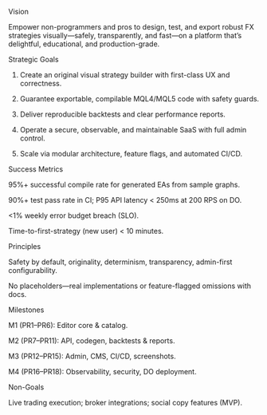 

Vision

Empower non-programmers and pros to design, test, and export robust FX strategies visually—safely, transparently, and fast—on a platform that’s delightful, educational, and production-grade.

Strategic Goals

1. Create an original visual strategy builder with first-class UX and correctness.


2. Guarantee exportable, compilable MQL4/MQL5 code with safety guards.


3. Deliver reproducible backtests and clear performance reports.


4. Operate a secure, observable, and maintainable SaaS with full admin control.


5. Scale via modular architecture, feature flags, and automated CI/CD.



Success Metrics

95%+ successful compile rate for generated EAs from sample graphs.

90%+ test pass rate in CI; P95 API latency < 250ms at 200 RPS on DO.

<1% weekly error budget breach (SLO).

Time-to-first-strategy (new user) < 10 minutes.


Principles

Safety by default, originality, determinism, transparency, admin-first configurability.

No placeholders—real implementations or feature-flagged omissions with docs.


Milestones

M1 (PR1–PR6): Editor core & catalog.

M2 (PR7–PR11): API, codegen, backtests & reports.

M3 (PR12–PR15): Admin, CMS, CI/CD, screenshots.

M4 (PR16–PR18): Observability, security, DO deployment.


Non-Goals

Live trading execution; broker integrations; social copy features (MVP).


